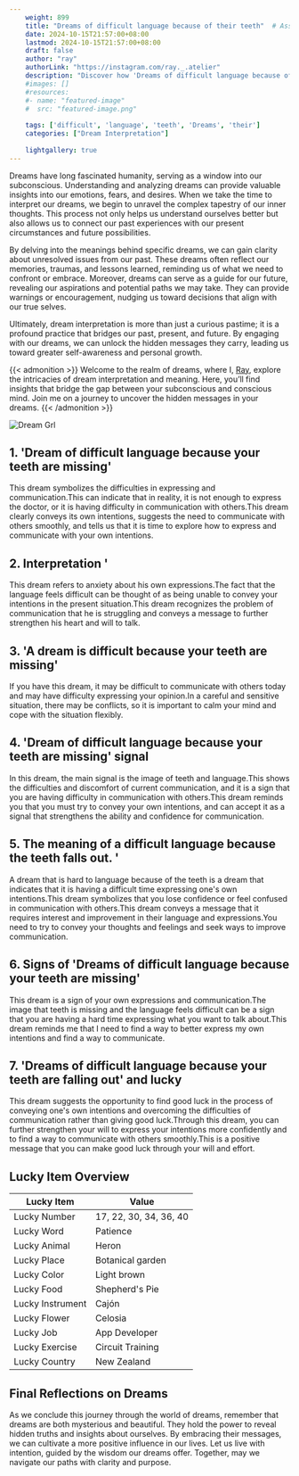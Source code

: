 ```yaml
---
    weight: 899
    title: "Dreams of difficult language because of their teeth"  # Assuming 'title' column exists
    date: 2024-10-15T21:57:00+08:00
    lastmod: 2024-10-15T21:57:00+08:00
    draft: false
    author: "ray"
    authorLink: "https://instagram.com/ray._.atelier"
    description: "Discover how 'Dreams of difficult language because of their teeth' can interpret your future and uncover its significant meanings in your life."
    #images: []
    #resources:
    #- name: "featured-image"
    #  src: "featured-image.png"
    
    tags: ['difficult', 'language', 'teeth', 'Dreams', 'their']
    categories: ["Dream Interpretation"]
    
    lightgallery: true
---
```

    
Dreams have long fascinated humanity, serving as a window into our subconscious. Understanding and analyzing dreams can provide valuable insights into our emotions, fears, and desires. When we take the time to interpret our dreams, we begin to unravel the complex tapestry of our inner thoughts. This process not only helps us understand ourselves better but also allows us to connect our past experiences with our present circumstances and future possibilities.

By delving into the meanings behind specific dreams, we can gain clarity about unresolved issues from our past. These dreams often reflect our memories, traumas, and lessons learned, reminding us of what we need to confront or embrace. Moreover, dreams can serve as a guide for our future, revealing our aspirations and potential paths we may take. They can provide warnings or encouragement, nudging us toward decisions that align with our true selves.

Ultimately, dream interpretation is more than just a curious pastime; it is a profound practice that bridges our past, present, and future. By engaging with our dreams, we can unlock the hidden messages they carry, leading us toward greater self-awareness and personal growth.

{{< admonition >}}
Welcome to the realm of dreams, where I, [Ray](https://instagram.com/ray._.atelier), explore the intricacies of dream interpretation and meaning. Here, you’ll find insights that bridge the gap between your subconscious and conscious mind. Join me on a journey to uncover the hidden messages in your dreams.
{{< /admonition >}}

![Dream Grl](https://cdn.pixabay.com/photo/2017/11/02/03/35/gothic-2910057_1280.jpg "Dream Grl")

## 1. 'Dream of difficult language because your teeth are missing'
This dream symbolizes the difficulties in expressing and communication.This can indicate that in reality, it is not enough to express the doctor, or it is having difficulty in communication with others.This dream clearly conveys its own intentions, suggests the need to communicate with others smoothly, and tells us that it is time to explore how to express and communicate with your own intentions.

## 2. Interpretation '
This dream refers to anxiety about his own expressions.The fact that the language feels difficult can be thought of as being unable to convey your intentions in the present situation.This dream recognizes the problem of communication that he is struggling and conveys a message to further strengthen his heart and will to talk.

## 3. 'A dream is difficult because your teeth are missing'
If you have this dream, it may be difficult to communicate with others today and may have difficulty expressing your opinion.In a careful and sensitive situation, there may be conflicts, so it is important to calm your mind and cope with the situation flexibly.

## 4. 'Dream of difficult language because your teeth are missing' signal
In this dream, the main signal is the image of teeth and language.This shows the difficulties and discomfort of current communication, and it is a sign that you are having difficulty in communication with others.This dream reminds you that you must try to convey your own intentions, and can accept it as a signal that strengthens the ability and confidence for communication.

## 5. The meaning of a difficult language because the teeth falls out. '
A dream that is hard to language because of the teeth is a dream that indicates that it is having a difficult time expressing one's own intentions.This dream symbolizes that you lose confidence or feel confused in communication with others.This dream conveys a message that it requires interest and improvement in their language and expressions.You need to try to convey your thoughts and feelings and seek ways to improve communication.

## 6. Signs of 'Dreams of difficult language because your teeth are missing'
This dream is a sign of your own expressions and communication.The image that teeth is missing and the language feels difficult can be a sign that you are having a hard time expressing what you want to talk about.This dream reminds me that I need to find a way to better express my own intentions and find a way to communicate.

## 7. 'Dreams of difficult language because your teeth are falling out' and lucky
This dream suggests the opportunity to find good luck in the process of conveying one's own intentions and overcoming the difficulties of communication rather than giving good luck.Through this dream, you can further strengthen your will to express your intentions more confidently and to find a way to communicate with others smoothly.This is a positive message that you can make good luck through your will and effort.

## Lucky Item Overview
| Lucky Item          | Value              |
|---------------|--------------------|
| Lucky Number        | 17, 22, 30, 34, 36, 40  |
| Lucky Word          | Patience |
| Lucky Animal        | Heron |
| Lucky Place         | Botanical garden     |
| Lucky Color         | Light brown     |
| Lucky Food          | Shepherd's Pie      |
| Lucky Instrument    | Cajón |
| Lucky Flower        | Celosia    |
| Lucky Job           | App Developer       |
| Lucky Exercise      | Circuit Training  |
| Lucky Country       | New Zealand    |


##  Final Reflections on Dreams

As we conclude this journey through the world of dreams, remember that dreams are both mysterious and beautiful. They hold the power to reveal hidden truths and insights about ourselves. By embracing their messages, we can cultivate a more positive influence in our lives. Let us live with intention, guided by the wisdom our dreams offer. Together, may we navigate our paths with clarity and purpose.
